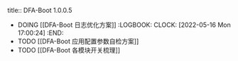 title:: DFA-Boot 1.0.0.5

- DOING [[DFA-Boot 日志优化方案]]
  :LOGBOOK:
  CLOCK: [2022-05-16 Mon 17:00:24]
  :END:
- TODO [[DFA-Boot  应用配置参数自检方案]]
- TODO [[DFA-Boot  各模块开关梳理]]
